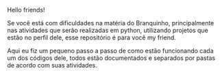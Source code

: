 Hello friends!

Se você está com dificuldades na matéria do Branquinho, principalmente nas atividades que serão realizadas em python, utilizando projetos que estão no perfil dele, esse repositório é para você my friend.

Aqui eu fiz um pequeno passo a passo de como estão funcionando cada um dos códigos dele, todos estão documentados e separados por pastas de acordo com suas atividades.